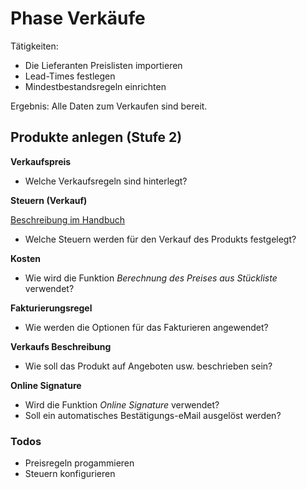 # Phase Verkäufe

Tätigkeiten:

* Die Lieferanten Preislisten importieren
* Lead-Times festlegen
* Mindestbestandsregeln einrichten

Ergebnis: Alle Daten zum Verkaufen sind bereit.

## Produkte anlegen (Stufe 2)

**Verkaufspreis**

- Welche Verkaufsregeln sind hinterlegt?

**Steuern (Verkauf)**

[Beschreibung im Handbuch](https://odoo-wiki.ch/theorie-mehrwertsteuer.html#steuersatze)

- Welche Steuern werden für den Verkauf des Produkts festgelegt?

**Kosten**

- Wie wird die Funktion *Berechnung des Preises aus Stückliste* verwendet?

**Fakturierungsregel**

- Wie werden die Optionen für das Fakturieren angewendet?

**Verkaufs Beschreibung**

- Wie soll das Produkt auf Angeboten usw. beschrieben sein?

**Online Signature**

- Wird die Funktion *Online Signature* verwendet?
- Soll ein automatisches Bestätigungs-eMail ausgelöst werden?

### Todos

- Preisregeln progammieren
- Steuern konfigurieren
